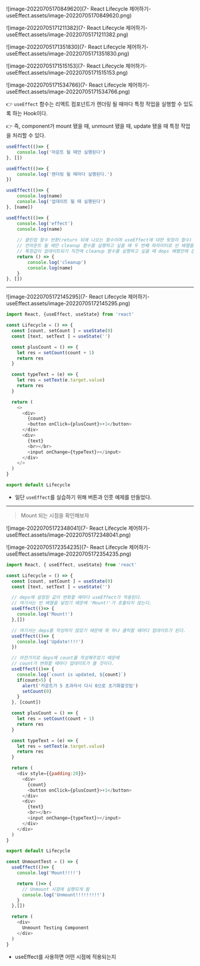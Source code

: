 ![image-20220705170849620](7- React Lifecycle 제어하기- useEffect.assets/image-20220705170849620.png)

![image-20220705171211382](7- React Lifecycle 제어하기- useEffect.assets/image-20220705171211382.png)

![image-20220705171351830](7- React Lifecycle 제어하기- useEffect.assets/image-20220705171351830.png)

![image-20220705171515153](7- React Lifecycle 제어하기- useEffect.assets/image-20220705171515153.png)

![image-20220705171534766](7- React Lifecycle 제어하기- useEffect.assets/image-20220705171534766.png)



👉 `useEffect` 함수는 리액트 컴포넌트가 렌더링 될 때마다 특정 작업을 실행할 수 있도록 하는 Hook이다.

👉 즉, component가 mount 됐을 때, unmount 됐을 때, update 됐을 때 특정 작업을 처리할 수 있다.

```js
useEffect(()=> {
    console.log('마운트 될 때만 실행된다')
}, [])

useEffect(()=> {
    console.log('렌더링 될 때마다 실행된다.')
})

useEffect(()=> {
    console.log(name)
    console.log('업데이트 될 때 실행된다')
}, [name])

useEffect(()=> {
    console.log('effect')
    console.log(name)
    
    // 클린업 함수 반환(return 뒤에 나오는 함수이며 useEffect에 대한 뒷정리 함수)
    // 언마운트 될 때만 cleanup 함수를 실행하고 싶을 때 두 번째 파라미터로 빈 배열을 넣는다.
    // 특정값이 업데이트되기 직전에 cleanup 함수를 실행하고 싶을 때 deps 배열안에 검사하고 싶은 값을 넣어준다.
    return () => {
        console.log('cleanup')
        console.log(name)
    }
}, [])
```



----



![image-20220705172145295](7- React Lifecycle 제어하기- useEffect.assets/image-20220705172145295.png)

```js
import React, {useEffect, useState} from 'react'

const Lifecycle = () => {
  const [count, setCount ] = useState(0)
  const [text, setText ] = useState('')

  const plusCount = () => {
    let res = setCount(count + 1)
    return res
  }

  const typeText = (e) => {
    let res = setText(e.target.value)
    return res
  }

  return (
    <>
      <div>
        {count}
        <button onClick={plusCount}>+1</button>
      </div>
      <div>
        {text}
        <br></br>
        <input onChange={typeText}></input>
      </div>
    </>
  )
}

export default Lifecycle
```

- 일단 `useEffect`를 실습하기 위해 버튼과 인풋 예제를 만들었다.



----



> Mount 되는 시점을 확인해보자

![image-20220705172348041](7- React Lifecycle 제어하기- useEffect.assets/image-20220705172348041.png)

![image-20220705172354235](7- React Lifecycle 제어하기- useEffect.assets/image-20220705172354235.png)

```js
import React, { useEffect, useState} from 'react'

const Lifecycle = () => {
  const [count, setCount ] = useState(0)
  const [text, setText ] = useState('')

  // deps에 설정된 값이 변화할 때마다 useEffect가 적용된다.
  // 여기서는 빈 배열을 넣었기 때문에 'Mount!'가 호출되지 않는다.
  useEffect(()=> {
    console.log('Mount!')
  },[])

  // 여기서는 deps를 작성하지 않았기 때문에 뭐 하나 클릭할 때마다 업데이트가 된다.
  useEffect(()=> {
    console.log('Update!!!!')
  })

  // 마찬가지로 deps에 count를 작성해주었기 때문에
  // count가 변화할 때마다 업데이트가 뜰 것이다.
  useEffect(()=> {
    console.log(`count is updated, ${count}`)
    if(count>5) {
      alert('카운트가 5 초과라서 다시 0으로 초기화할것임') 
      setCount(0)
    }
  }, [count])

  const plusCount = () => {
    let res = setCount(count + 1)
    return res
  }

  const typeText = (e) => {
    let res = setText(e.target.value)
    return res
  }

  return (
    <div style={{padding:20}}>
      <div>
        {count}
        <button onClick={plusCount}>+1</button>
      </div>
      <div>
        {text}
        <br></br>
        <input onChange={typeText}></input>
      </div>
    </div>
  )
}

export default Lifecycle
```

```js
const UnmountTest = () => {
  useEffect(()=> {
    console.log('Mount!!!!')

    return ()=> {
      // Unmount 시점에 실행되게 됨
      console.log('Unmount!!!!!!!!!')
    }
  },[])

  return (
    <div>
      Unmount Testing Component
    </div>
  )
}
```

- useEffect를 사용하면 어떤 시점에 적용되는지 

